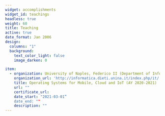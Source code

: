 ```yaml
---
widget: accomplishments
widget_id: teachings
headless: true
weight: 60
title: Teaching
active: true
date_format: Jan 2006
design:
  columns: "1"
  background:
    text_color_light: false
    image_darken: 0

item:
  - organization: University of Naples, Federico II (Department of Information Technology and Electrical Engineering)
    organization_url: 'http://informatica.dieti.unina.it/index.php/it/'
    title: Operating Systems for Mobile, Cloud and IoT (AY 2020-2021)
    url: ""
    certificate_url: 
    date_start: "2021-03-01”
    date_end: ""
    description: ""
---
```


